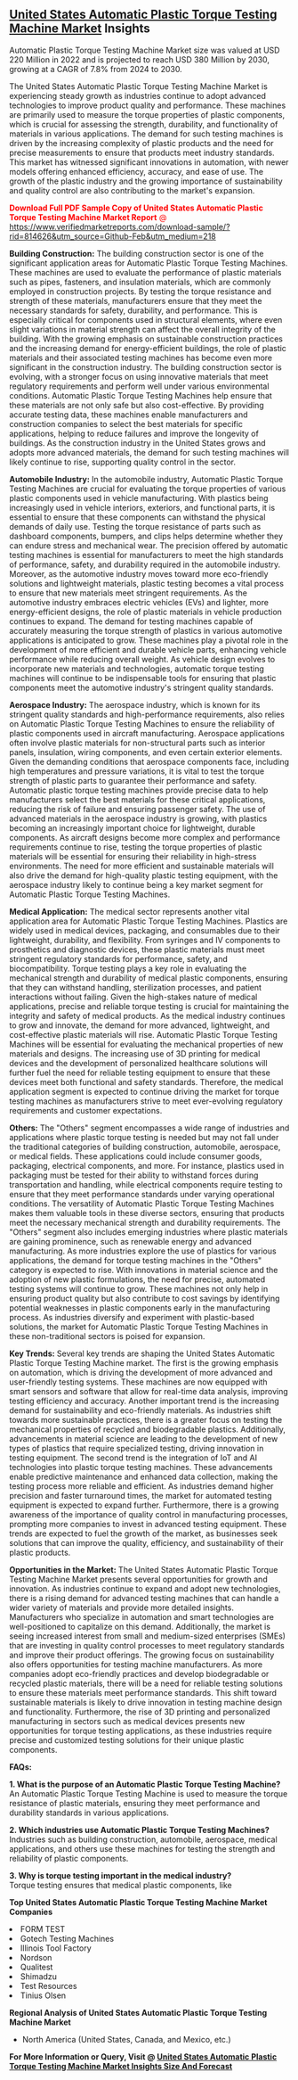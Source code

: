 <h2><a href="https://www.verifiedmarketreports.com/download-sample/?rid=814626&amp;utm_source=Github-Feb&amp;utm_medium=218" target="_blank">United States Automatic Plastic Torque Testing Machine Market</a> Insights</h2><p>Automatic Plastic Torque Testing Machine Market size was valued at USD 220 Million in 2022 and is projected to reach USD 380 Million by 2030, growing at a CAGR of 7.8% from 2024 to 2030.</p><p><p>The United States Automatic Plastic Torque Testing Machine Market is experiencing steady growth as industries continue to adopt advanced technologies to improve product quality and performance. These machines are primarily used to measure the torque properties of plastic components, which is crucial for assessing the strength, durability, and functionality of materials in various applications. The demand for such testing machines is driven by the increasing complexity of plastic products and the need for precise measurements to ensure that products meet industry standards. This market has witnessed significant innovations in automation, with newer models offering enhanced efficiency, accuracy, and ease of use. The growth of the plastic industry and the growing importance of sustainability and quality control are also contributing to the market's expansion. <p><span class=""><span style="color: #ff0000;"><strong>Download Full PDF Sample Copy of United States Automatic Plastic Torque Testing Machine Market Report</strong> @ </span><a href="https://www.verifiedmarketreports.com/download-sample/?rid=814626&amp;utm_source=Github-Feb&amp;utm_medium=218" target="_blank">https://www.verifiedmarketreports.com/download-sample/?rid=814626&amp;utm_source=Github-Feb&amp;utm_medium=218</a></span></p></p> <p><strong>Building Construction:</strong> The building construction sector is one of the significant application areas for Automatic Plastic Torque Testing Machines. These machines are used to evaluate the performance of plastic materials such as pipes, fasteners, and insulation materials, which are commonly employed in construction projects. By testing the torque resistance and strength of these materials, manufacturers ensure that they meet the necessary standards for safety, durability, and performance. This is especially critical for components used in structural elements, where even slight variations in material strength can affect the overall integrity of the building. With the growing emphasis on sustainable construction practices and the increasing demand for energy-efficient buildings, the role of plastic materials and their associated testing machines has become even more significant in the construction industry. The building construction sector is evolving, with a stronger focus on using innovative materials that meet regulatory requirements and perform well under various environmental conditions. Automatic Plastic Torque Testing Machines help ensure that these materials are not only safe but also cost-effective. By providing accurate testing data, these machines enable manufacturers and construction companies to select the best materials for specific applications, helping to reduce failures and improve the longevity of buildings. As the construction industry in the United States grows and adopts more advanced materials, the demand for such testing machines will likely continue to rise, supporting quality control in the sector. <p><strong>Automobile Industry:</strong> In the automobile industry, Automatic Plastic Torque Testing Machines are crucial for evaluating the torque properties of various plastic components used in vehicle manufacturing. With plastics being increasingly used in vehicle interiors, exteriors, and functional parts, it is essential to ensure that these components can withstand the physical demands of daily use. Testing the torque resistance of parts such as dashboard components, bumpers, and clips helps determine whether they can endure stress and mechanical wear. The precision offered by automatic testing machines is essential for manufacturers to meet the high standards of performance, safety, and durability required in the automobile industry. Moreover, as the automotive industry moves toward more eco-friendly solutions and lightweight materials, plastic testing becomes a vital process to ensure that new materials meet stringent requirements. As the automotive industry embraces electric vehicles (EVs) and lighter, more energy-efficient designs, the role of plastic materials in vehicle production continues to expand. The demand for testing machines capable of accurately measuring the torque strength of plastics in various automotive applications is anticipated to grow. These machines play a pivotal role in the development of more efficient and durable vehicle parts, enhancing vehicle performance while reducing overall weight. As vehicle design evolves to incorporate new materials and technologies, automatic torque testing machines will continue to be indispensable tools for ensuring that plastic components meet the automotive industry's stringent quality standards. <p><strong>Aerospace Industry:</strong> The aerospace industry, which is known for its stringent quality standards and high-performance requirements, also relies on Automatic Plastic Torque Testing Machines to ensure the reliability of plastic components used in aircraft manufacturing. Aerospace applications often involve plastic materials for non-structural parts such as interior panels, insulation, wiring components, and even certain exterior elements. Given the demanding conditions that aerospace components face, including high temperatures and pressure variations, it is vital to test the torque strength of plastic parts to guarantee their performance and safety. Automatic plastic torque testing machines provide precise data to help manufacturers select the best materials for these critical applications, reducing the risk of failure and ensuring passenger safety. The use of advanced materials in the aerospace industry is growing, with plastics becoming an increasingly important choice for lightweight, durable components. As aircraft designs become more complex and performance requirements continue to rise, testing the torque properties of plastic materials will be essential for ensuring their reliability in high-stress environments. The need for more efficient and sustainable materials will also drive the demand for high-quality plastic testing equipment, with the aerospace industry likely to continue being a key market segment for Automatic Plastic Torque Testing Machines. <p><strong>Medical Application:</strong> The medical sector represents another vital application area for Automatic Plastic Torque Testing Machines. Plastics are widely used in medical devices, packaging, and consumables due to their lightweight, durability, and flexibility. From syringes and IV components to prosthetics and diagnostic devices, these plastic materials must meet stringent regulatory standards for performance, safety, and biocompatibility. Torque testing plays a key role in evaluating the mechanical strength and durability of medical plastic components, ensuring that they can withstand handling, sterilization processes, and patient interactions without failing. Given the high-stakes nature of medical applications, precise and reliable torque testing is crucial for maintaining the integrity and safety of medical products. As the medical industry continues to grow and innovate, the demand for more advanced, lightweight, and cost-effective plastic materials will rise. Automatic Plastic Torque Testing Machines will be essential for evaluating the mechanical properties of new materials and designs. The increasing use of 3D printing for medical devices and the development of personalized healthcare solutions will further fuel the need for reliable testing equipment to ensure that these devices meet both functional and safety standards. Therefore, the medical application segment is expected to continue driving the market for torque testing machines as manufacturers strive to meet ever-evolving regulatory requirements and customer expectations. <p><strong>Others:</strong> The "Others" segment encompasses a wide range of industries and applications where plastic torque testing is needed but may not fall under the traditional categories of building construction, automobile, aerospace, or medical fields. These applications could include consumer goods, packaging, electrical components, and more. For instance, plastics used in packaging must be tested for their ability to withstand forces during transportation and handling, while electrical components require testing to ensure that they meet performance standards under varying operational conditions. The versatility of Automatic Plastic Torque Testing Machines makes them valuable tools in these diverse sectors, ensuring that products meet the necessary mechanical strength and durability requirements. The "Others" segment also includes emerging industries where plastic materials are gaining prominence, such as renewable energy and advanced manufacturing. As more industries explore the use of plastics for various applications, the demand for torque testing machines in the "Others" category is expected to rise. With innovations in material science and the adoption of new plastic formulations, the need for precise, automated testing systems will continue to grow. These machines not only help in ensuring product quality but also contribute to cost savings by identifying potential weaknesses in plastic components early in the manufacturing process. As industries diversify and experiment with plastic-based solutions, the market for Automatic Plastic Torque Testing Machines in these non-traditional sectors is poised for expansion. <p><strong>Key Trends:</strong> Several key trends are shaping the United States Automatic Plastic Torque Testing Machine market. The first is the growing emphasis on automation, which is driving the development of more advanced and user-friendly testing systems. These machines are now equipped with smart sensors and software that allow for real-time data analysis, improving testing efficiency and accuracy. Another important trend is the increasing demand for sustainability and eco-friendly materials. As industries shift towards more sustainable practices, there is a greater focus on testing the mechanical properties of recycled and biodegradable plastics. Additionally, advancements in material science are leading to the development of new types of plastics that require specialized testing, driving innovation in testing equipment. The second trend is the integration of IoT and AI technologies into plastic torque testing machines. These advancements enable predictive maintenance and enhanced data collection, making the testing process more reliable and efficient. As industries demand higher precision and faster turnaround times, the market for automated testing equipment is expected to expand further. Furthermore, there is a growing awareness of the importance of quality control in manufacturing processes, prompting more companies to invest in advanced testing equipment. These trends are expected to fuel the growth of the market, as businesses seek solutions that can improve the quality, efficiency, and sustainability of their plastic products. <p><strong>Opportunities in the Market:</strong> The United States Automatic Plastic Torque Testing Machine Market presents several opportunities for growth and innovation. As industries continue to expand and adopt new technologies, there is a rising demand for advanced testing machines that can handle a wider variety of materials and provide more detailed insights. Manufacturers who specialize in automation and smart technologies are well-positioned to capitalize on this demand. Additionally, the market is seeing increased interest from small and medium-sized enterprises (SMEs) that are investing in quality control processes to meet regulatory standards and improve their product offerings. The growing focus on sustainability also offers opportunities for testing machine manufacturers. As more companies adopt eco-friendly practices and develop biodegradable or recycled plastic materials, there will be a need for reliable testing solutions to ensure these materials meet performance standards. This shift toward sustainable materials is likely to drive innovation in testing machine design and functionality. Furthermore, the rise of 3D printing and personalized manufacturing in sectors such as medical devices presents new opportunities for torque testing applications, as these industries require precise and customized testing solutions for their unique plastic components. <p><strong>FAQs:</strong></p> <p><strong>1. What is the purpose of an Automatic Plastic Torque Testing Machine?</strong><br> An Automatic Plastic Torque Testing Machine is used to measure the torque resistance of plastic materials, ensuring they meet performance and durability standards in various applications.</p> <p><strong>2. Which industries use Automatic Plastic Torque Testing Machines?</strong><br> Industries such as building construction, automobile, aerospace, medical applications, and others use these machines for testing the strength and reliability of plastic components.</p> <p><strong>3. Why is torque testing important in the medical industry?</strong><br> Torque testing ensures that medical plastic components, like</p><p><strong>Top United States Automatic Plastic Torque Testing Machine Market Companies</strong></p><div data-test-id=""><p><li>FORM TEST</li><li> Gotech Testing Machines</li><li> Illinois Tool Factory</li><li> Nordson</li><li> Qualitest</li><li> Shimadzu</li><li> Test Resources</li><li> Tinius Olsen</li></p><div><strong>Regional Analysis of&nbsp;United States Automatic Plastic Torque Testing Machine Market</strong></div><ul><li dir="ltr"><p dir="ltr">North America&nbsp;(United States, Canada, and Mexico, etc.)</p></li></ul><p><strong>For More Information or Query, Visit @&nbsp;</strong><strong><a href="https://www.verifiedmarketreports.com/product/automatic-plastic-torque-testing-machine-market/?utm_source=Github-Feb&amp;utm_medium=218" target="_blank">United States Automatic Plastic Torque Testing Machine Market Insights Size And Forecast</a></strong></p></div>
